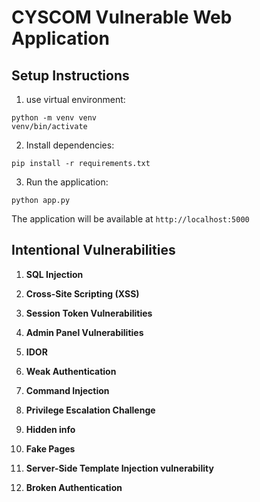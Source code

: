 # CYSCOM Vulnerable Web Application 

## Setup Instructions

1. use virtual environment:
```b
python -m venv venv
venv/bin/activate 
```

2. Install dependencies:
```
pip install -r requirements.txt
```

3. Run the application:
```
python app.py
```

The application will be available at `http://localhost:5000`



## Intentional Vulnerabilities

1. **SQL Injection**

2. **Cross-Site Scripting (XSS)**

3. **Session Token Vulnerabilities**

4. **Admin Panel Vulnerabilities**

5. **IDOR**

6. **Weak Authentication**

7. **Command Injection**

8. **Privilege Escalation Challenge**

9. **Hidden info**

10. **Fake Pages**

11. **Server-Side Template Injection vulnerability**

12. **Broken Authentication**
